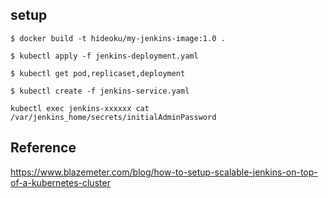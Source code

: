 ## setup

`
$ docker build -t hideoku/my-jenkins-image:1.0 .
`

`
$ kubectl apply -f jenkins-deployment.yaml 
`

`
$ kubectl get pod,replicaset,deployment
`

`
$ kubectl create -f jenkins-service.yaml 
`

`
kubectl exec jenkins-xxxxxx cat /var/jenkins_home/secrets/initialAdminPassword
`


## Reference

https://www.blazemeter.com/blog/how-to-setup-scalable-jenkins-on-top-of-a-kubernetes-cluster
